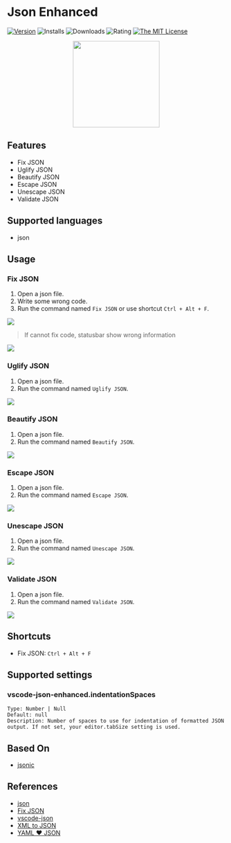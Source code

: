 # Json Enhanced

[![Version](https://img.shields.io/visual-studio-marketplace/v/quanzaiyu.vscode-json-enhanced?style=flat-square&logo=visual-studio-code)](https://marketplace.visualstudio.com/items?itemName=quanzaiyu.vscode-json-enhanced)
![Installs](https://img.shields.io/visual-studio-marketplace/i/quanzaiyu.vscode-json-enhanced?style=flat-square)
![Downloads](https://img.shields.io/visual-studio-marketplace/d/quanzaiyu.vscode-json-enhanced?style=flat-square)
![Rating](https://img.shields.io/visual-studio-marketplace/r/quanzaiyu.vscode-json-enhanced?style=flat-square)
[![The MIT License](https://img.shields.io/badge/license-MIT-orange.svg?style=flat-square)](http://opensource.org/licenses/MIT)

<div align="center">
<img src="./images/icon.png" width='200'/>
</div>

## Features

- Fix JSON
- Uglify JSON
- Beautify JSON
- Escape JSON
- Unescape JSON
- Validate JSON

## Supported languages

- json

## Usage

### **Fix JSON**

1. Open a json file.
2. Write some wrong code.
3. Run the command named `Fix JSON` or use shortcut `Ctrl + Alt + F`.

![](./doc/images/001.gif)

> If cannot fix code, statusbar show wrong information

![](./doc/images/002.gif)

### **Uglify JSON**

1. Open a json file.
2. Run the command named `Uglify JSON`.

![](./doc/images/003.gif)

### **Beautify JSON**

1. Open a json file.
2. Run the command named `Beautify JSON`.

![](./doc/images/004.gif)

### **Escape JSON**

1. Open a json file.
2. Run the command named `Escape JSON`.

![](./doc/images/005.gif)

### **Unescape JSON**

1. Open a json file.
2. Run the command named `Unescape JSON`.

![](./doc/images/006.gif)

### **Validate JSON**

1. Open a json file.
2. Run the command named `Validate JSON`.

![](./doc/images/007.gif)

## Shortcuts

- Fix JSON: `Ctrl + Alt + F`

## Supported settings

### vscode-json-enhanced.indentationSpaces

```
Type: Number | Null
Default: null
Description: Number of spaces to use for indentation of formatted JSON output. If not set, your editor.tabSize setting is used.
```

## Based On

- [jsonic](https://github.com/rjrodger/jsonic)


## References

- [json](https://marketplace.visualstudio.com/items?itemName=ZainChen.json)
- [Fix JSON](https://marketplace.visualstudio.com/items?itemName=oliversturm.fix-json)
- [vscode-json](https://marketplace.visualstudio.com/items?itemName=andyyaldoo.vscode-json)
- [XML to JSON](https://marketplace.visualstudio.com/items?itemName=quanzaiyu.vscode-json-enhanced)
- [YAML ❤️ JSON](https://marketplace.visualstudio.com/items?itemName=hilleer.yaml-plus-json)
